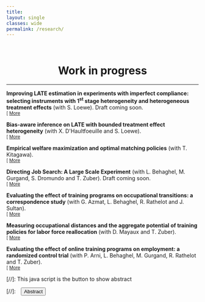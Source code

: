 ```yaml
---
title: 
layout: single
classes: wide
permalink: /research/
---
```

<br/> 

<!-- Google Tag Manager (noscript) -->
<noscript><iframe src="https://www.googletagmanager.com/ns.html?id=GTM-PNS829G"
height="0" width="0" style="display:none;visibility:hidden"></iframe></noscript>
<!-- End Google Tag Manager (noscript) -->

# <center> Work in progress </center>
- - -


**Improving LATE estimation in experiments with imperfect compliance: selecting instruments with $1^{\text{st}}$ stage heterogeneity and heterogeneous treatment effects** (with S. Loewe). Draft coming soon.<br/>
<small>[ <a href="#/" onclick="visib('lbb-job-search')">More</a> </small>

<div id="lbb-job-search" style="display: none; text-align: justify; line-height: 1.2" ><small>
Research question: Can we construct an estimator of the LATE with lower variance when there is first-stage heterogeneity along observable covariates, and treatment effect heterogeneity is of the order of magnitude of sampling variation ($O(1/\sqrt{n})$)?

Advancement: Existing preliminary draft. Presented in PSE-CREST internal econometrics seminar and Brown Econometrics Coffee seminar. Simulations of the method demonstrated its potential for the improvement of inference on LATE in certain contexts, as well as the need for some careful use of data splitting and cross-fitting in order to avoid severe bias in finite samples.

Plan: Working paper to be released soon.
</small><br><br/></div>


**Bias-aware inference on LATE with bounded treatment effect heterogeneity** (with X. D'Haultfoeuille and S. Loewe). <br/>
<small>[ <a href="#/" onclick="visib('lbb-job-search')">More</a> </small>

<div id="lbb-job-search" style="display: none; text-align: justify; line-height: 1.2" ><small>
Research question: In the spirit of the project "Improving LATE estimation ..." (with S. Loewe), yet with a focus on inference, and under the milder restriction of bounded treatment effect heterogeneity. This allows to consider bias-aware inference techniques, that have received a renewed attention in the recent econometric literature on treatment effect estimation.

Advancement: Project started in December 2021. Simulations applying the method are encouraging, showing the scope for improvement of inferential procedures in this framework.

</small><br><br/></div>


**Empirical welfare maximization and optimal matching policies** (with T. Kitagawa). <br/>
<small>[ <a href="#/" onclick="visib('lbb-job-search')">More</a> </small>

<div id="lbb-job-search" style="display: none; text-align: justify; line-height: 1.2" ><small>
Research question: Suppose a policy maker has to choose (based on quasi-experimental data) how to match two types of individuals (job seekers and caseworkers, students and teachers etc.) to maximize a given measure of output (job finding rate, grades etc.). How well would perform a decision rule that would implement the allocation with the highest possible output \textit{estimated from the sample} (compared to the \textit{actual} optimal allocation)? Such a decision rule is called \textit{empirical welfare maximization}, and earlier work by T. Kitagawa and A. Tetenov (2018) have already derive finite sample guarantees of its performance in finite samples for the choice of a binary treatment --- but not for the choice of an entire matching policy, as is the goal of this project. 

Advancement: Project started in mid-March 2022.

</small><br><br/></div>


**Directing Job Search: A Large Scale Experiment** (with L. Behaghel, M. Gurgand, S. Dromundo and T. Zuber). Draft coming soon.<br/>
<small>[ <a href="#/" onclick="visib('lbb-job-search')">More</a> </small>

<div id="lbb-job-search" style="display: none; text-align: justify; line-height: 1.2" ><small>
Research question: Can we re-direct job search effort of job seekers towards firms with higher hiring prospects? What are the effects on job seekers finding rate? On firms' hiring behavior? We ran a large-scale experiment (800,000 job seekers) based on a job search online platform (La Bonne Boîte).

Advancement: Main experiment run in November 2019 (mailing 800,000 job seekers + randomizing firms' ranking on an major online platform's webpages). $1^{\text{st}}$ draft produced in March 2020. Selected for and presented in the Matching Workers and Jobs Online - 3rd IDSC of IZA/University of Luxembourg Workshop (September 2020). Selected and presented by myself in the 2022 North American Winter Meetings of the Econometric Society (January 2022).

Plan: Ongoing major revisions, new working paper to be released soon. Companion paper focusing on the effect on firms' hiring behavior to be drafted next (depending on ongoing analyses).
</small><br><br/></div>


**Evaluating the effect of training programs on occupational transitions: a correspondence study** (with G. Azmat, L. Behaghel, R. Rathelot and J. Sultan).<br/>
<small>[ <a href="#/" onclick="visib('lbb-job-search')">More</a> </small>

<div id="lbb-job-search" style="display: none; text-align: justify; line-height: 1.2" ><small>
Research question: To which extent can (short/long) training programs help in moving from slack to tight labor markets? In order to answer this question, we send firms fake CVs where we manipulate the occupation the applicant used to work in, and the type of training s/he has received related to the occupation firms are hiring in. 

Advancement: Grant from Dares (EUR 289,656). Ongoing correspondence study (since December 2021). Preliminary results are encouraging, showing contrasts between the different versions of the CVs.
</small><br><br/></div>


**Measuring occupational distances and the aggregate potential of training policies for labor force reallocation** (with D. Mayaux and T. Zuber).<br/>
<small>[ <a href="#/" onclick="visib('lbb-job-search')">More</a> </small>

<div id="lbb-job-search" style="display: none; text-align: justify; line-height: 1.2" ><small>
Research question: How related are different jobs in terms of skills? To what extent training programs allow to move across jobs that differ in skills? How can this reduce the ``mismatch'' unemployment --- i.e., the unemployment due to unbalances in labor demand vs. supply across occupations?

Advancement: Grant from Dares (EUR 61,221). Research assistant skilled in computer sciences hired (since October 2021), working on text analysis of vacancy data in order to create indexes of ``skill distance'' across occupations.

Plan: In June 2022, we presented preliminary results of our analyses making use of the skill distance measures produced --- based on text analyses of vacancy data and dataset gathering Pôle emploi expert knowledge --- to describe the labor supply reallocations associated with training programs. Comparing such movements in relationship with labor market tightness measures, we aim to assess the extent to which public funded training programs contribute (in the aggregate) to the reduction of mismatch unemployment.
</small><br><br/></div>


**Evaluating the effect of online training programs on employment: a randomized control trial** (with P. Arni, L. Behaghel, M. Gurgand, R. Rathelot and T. Zuber).<br/>
<small>[ <a href="#/" onclick="visib('lbb-job-search')">More</a> </small>

<div id="lbb-job-search" style="display: none; text-align: justify; line-height: 1.2" ><small>
Research question: What is the effect of (online) training programs on the job finding rate and wages of job seekers? 

Advancement: Grant from Dares (EUR 190,386). Pilot experiment launched in June 2022.

Plan: We will adapt the encouragement design based on the June 2022 pilot, and launch a full scaled experiment in September 2022. We will follow job seekers on the long run (6 months, 12 months, 24 months).
</small><br><br/></div>






[//]: This java script is the button to show abstract
<script>
 function visib(id) {
  var x = document.getElementById(id);
  if (x.style.display === "block") {
    x.style.display = "none";
  } else {
    x.style.display = "block";
  }
}
</script>

[//]:&emsp;<button onclick="visib('polariz')" class="btn btn--inverse btn--small">Abstract</button>
